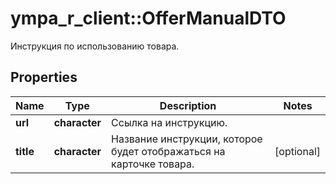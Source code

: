 # ympa_r_client::OfferManualDTO

Инструкция по использованию товара. 

## Properties
Name | Type | Description | Notes
------------ | ------------- | ------------- | -------------
**url** | **character** | Ссылка на инструкцию. | 
**title** | **character** | Название инструкции, которое будет отображаться на карточке товара.  | [optional] 


